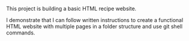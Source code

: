 This project is building a basic HTML recipe website.

I demonstrate that I can follow written instructions to create a functional HTML website with multiple pages in a folder structure and use git shell commands.